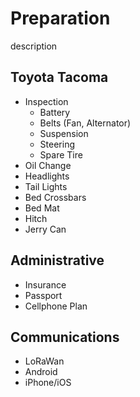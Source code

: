 # Preparation

description

## Toyota Tacoma

- Inspection
  - Battery
  - Belts (Fan, Alternator)
  - Suspension
  - Steering
  - Spare Tire
- Oil Change
- Headlights
- Tail Lights
- Bed Crossbars
- Bed Mat
- Hitch
- Jerry Can

## Administrative

- Insurance
- Passport
- Cellphone Plan

## Communications

- LoRaWan
- Android
- iPhone/iOS
